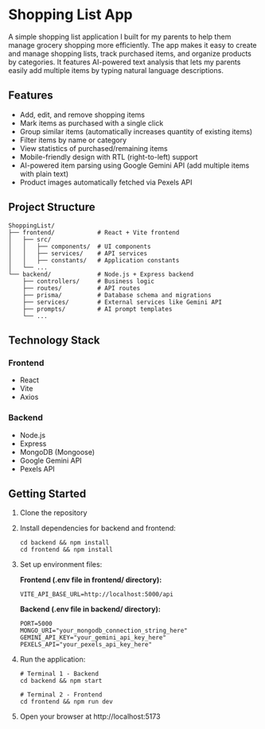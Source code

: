 # Shopping List App

A simple shopping list application I built for my parents to help them manage grocery shopping more efficiently. The app makes it easy to create and manage shopping lists, track purchased items, and organize products by categories. It features AI-powered text analysis that lets my parents easily add multiple items by typing natural language descriptions.

## Features

- Add, edit, and remove shopping items
- Mark items as purchased with a single click
- Group similar items (automatically increases quantity of existing items)
- Filter items by name or category
- View statistics of purchased/remaining items
- Mobile-friendly design with RTL (right-to-left) support
- AI-powered item parsing using Google Gemini API (add multiple items with plain text)
- Product images automatically fetched via Pexels API

## Project Structure

```
ShoppingList/
├── frontend/            # React + Vite frontend
│   ├── src/
│   │   ├── components/  # UI components
│   │   ├── services/    # API services
│   │   ├── constants/   # Application constants
│   └── ...
└── backend/             # Node.js + Express backend
    ├── controllers/     # Business logic
    ├── routes/          # API routes
    ├── prisma/          # Database schema and migrations
    ├── services/        # External services like Gemini API
    ├── prompts/         # AI prompt templates
    └── ...
```

## Technology Stack

### Frontend
- React
- Vite
- Axios

### Backend
- Node.js
- Express
- MongoDB (Mongoose)
- Google Gemini API
- Pexels API

## Getting Started

1. Clone the repository
2. Install dependencies for backend and frontend:
   ```
   cd backend && npm install
   cd frontend && npm install
   ```
3. Set up environment files:

   **Frontend (.env file in frontend/ directory):**
   ```
   VITE_API_BASE_URL=http://localhost:5000/api
   ```

   **Backend (.env file in backend/ directory):**
   ```
   PORT=5000
   MONGO_URI="your_mongodb_connection_string_here"
   GEMINI_API_KEY="your_gemini_api_key_here"
   PEXELS_API="your_pexels_api_key_here"
   ```

4. Run the application:
   ```
   # Terminal 1 - Backend
   cd backend && npm start
   
   # Terminal 2 - Frontend
   cd frontend && npm run dev
   ```
5. Open your browser at http://localhost:5173